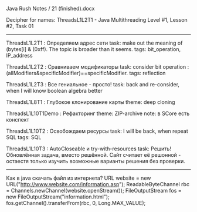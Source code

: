 Java Rush Notes / 21 (finished).docx

Decipher for names:
ThreadsL1L2T1 - Java Multithreading Level #1, Lesson #2, Task 01

**************************************************************************
ThreadsL1L2T1 : Определяем адрес сети
    task: make out the meaning of (bytes[i] & (0xff). The topic is broader than it seems.
    tags: bit_operation, IP_address

ThreadsL1L2T2 : Сравниваем модификаторы
    task: consider bit operation : (allModifiers&specificModifier)==specificModifier.
    tags: reflection

ThreadsL1L2T3 : Все гениальное - просто!
    task: back and re-consider, when I will know boolean algebra better

ThreadsL1L8T1 : Глубокое клонирование карты
    theme: deep cloning

ThreadsL1L10T1Demo : Рефакторинг
    theme: ZIP-archive
    note: в SCore есть конспект

ThreadsL1L10T2 : Освобождаем ресурсы
    task: I will be back, when repeat SQL
    tags: SQL

ThreadsL1L10T3 : AutoCloseable и try-with-resources
    task: Решить! Обновлённая задача, вместо решённой. Сайт считает её решонной - остаестя только изучить возможные варианты решения без проверки.


********************************************************************
Как в java скачать файл из интернета?
URL website = new URL("http://www.website.com/information.asp");
ReadableByteChannel rbc = Channels.newChannel(website.openStream());
FileOutputStream fos = new FileOutputStream("information.html");
fos.getChannel().transferFrom(rbc, 0, Long.MAX_VALUE);